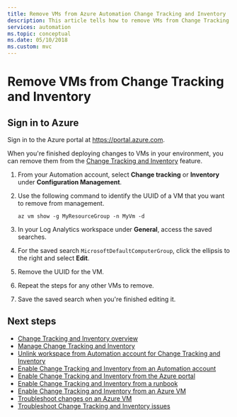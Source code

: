 ```yaml
---
title: Remove VMs from Azure Automation Change Tracking and Inventory
description: This article tells how to remove VMs from Change Tracking and Inventory.
services: automation
ms.topic: conceptual
ms.date: 05/10/2018
ms.custom: mvc
---
```

# Remove VMs from Change Tracking and Inventory

## Sign in to Azure

Sign in to the Azure portal at https://portal.azure.com.

When you're finished deploying changes to VMs in your environment, you can remove them from the [Change Tracking and Inventory](change-tracking.md) feature.

1. From your Automation account, select **Change tracking** or **Inventory** under **Configuration Management**.

2. Use the following command to identify the UUID of a VM that you want to remove from management.

    ```azurecli
    az vm show -g MyResourceGroup -n MyVm -d
    ```

3. In your Log Analytics workspace under **General**, access the saved searches.

4. For the saved search `MicrosoftDefaultComputerGroup`, click the ellipsis to the right and select **Edit**. 

5. Remove the UUID for the VM.

6. Repeat the steps for any other VMs to remove.

7. Save the saved search when you're finished editing it. 

## Next steps

* [Change Tracking and Inventory overview](change-tracking.md)
* [Manage Change Tracking and Inventory](change-tracking-file-contents.md)
* [Unlink workspace from Automation account for Change Tracking and Inventory](automation-unlink-workspace-from-change-tracking.md)
* [Enable Change Tracking and Inventory from an Automation account](automation-enable-changes-from-auto-acct.md)
* [Enable Change Tracking and Inventory from the Azure portal](automation-enable-changes-from-browse.md)
* [Enable Change Tracking and Inventory from a runbook](automation-enable-changes-from-runbook.md)
* [Enable Change Tracking and Inventory from an Azure VM](automation-enable-changes-from-vm.md)
* [Troubleshoot changes on an Azure VM](automation-tutorial-troubleshoot-changes.md)
* [Troubleshoot Change Tracking and Inventory issues](troubleshoot/change-tracking.md)